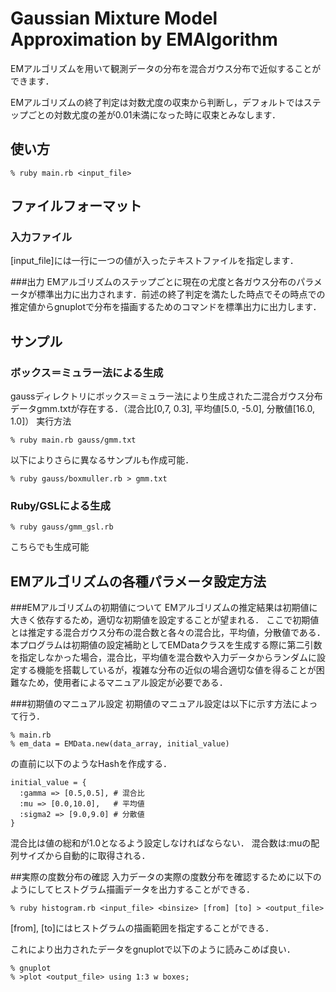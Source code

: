 # Gaussian Mixture Model Approximation by EMAlgorithm
EMアルゴリズムを用いて観測データの分布を混合ガウス分布で近似することができます．

EMアルゴリズムの終了判定は対数尤度の収束から判断し，デフォルトではステップごとの対数尤度の差が0.01未満になった時に収束とみなします．



## 使い方
    % ruby main.rb <input_file>

## ファイルフォーマット
### 入力ファイル
[input_file]には一行に一つの値が入ったテキストファイルを指定します．

###出力
EMアルゴリズムのステップごとに現在の尤度と各ガウス分布のパラメータが標準出力に出力されます．前述の終了判定を満たした時点でその時点での推定値からgnuplotで分布を描画するためのコマンドを標準出力に出力します．

## サンプル
### ボックス＝ミュラー法による生成
gaussディレクトリにボックス＝ミュラー法により生成された二混合ガウス分布データgmm.txtが存在する．（混合比[0,7, 0.3], 平均値[5.0, -5.0], 分散値[16.0, 1.0]）
実行方法

    % ruby main.rb gauss/gmm.txt

以下によりさらに異なるサンプルも作成可能．

    % ruby gauss/boxmuller.rb > gmm.txt

### Ruby/GSLによる生成

    % ruby gauss/gmm_gsl.rb

こちらでも生成可能

## EMアルゴリズムの各種パラメータ設定方法
###EMアルゴリズムの初期値について
EMアルゴリズムの推定結果は初期値に大きく依存するため，適切な初期値を設定することが望まれる．
ここで初期値とは推定する混合ガウス分布の混合数と各々の混合比，平均値，分散値である．
本プログラムは初期値の設定補助としてEMDataクラスを生成する際に第二引数を指定しなかった場合，混合比，平均値を混合数や入力データからランダムに設定する機能を搭載しているが，複雑な分布の近似の場合適切な値を得ることが困難なため，使用者によるマニュアル設定が必要である．


###初期値のマニュアル設定
初期値のマニュアル設定は以下に示す方法によって行う．

    % main.rb
    % em_data = EMData.new(data_array, initial_value)
	
の直前に以下のようなHashを作成する．

    initial_value = {
      :gamma => [0.5,0.5], # 混合比
      :mu => [0.0,10.0],   # 平均値
      :sigma2 => [9.0,9.0] # 分散値
    }

混合比は値の総和が1.0となるよう設定しなければならない．
混合数は:muの配列サイズから自動的に取得される．

##実際の度数分布の確認
入力データの実際の度数分布を確認するために以下のようにしてヒストグラム描画データを出力することができる．

    % ruby histogram.rb <input_file> <binsize> [from] [to] > <output_file>

[from], [to]にはヒストグラムの描画範囲を指定することができる．

これにより出力されたデータをgnuplotで以下のように読みこめば良い．

    % gnuplot
    % >plot <output_file> using 1:3 w boxes;
